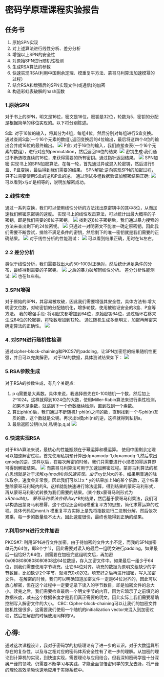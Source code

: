 # 密码学原理课程实验报告
## 任务书
1. 原始SPN实现
2. 对上述算法进行线性分析、差分分析
3. 增强以上SPN的安全性
4. 对原始SPN进行随机性检测
5. 生成RSA算法的参数
6. 快速实现RSA(利用中国剩余定理、模重复平方法、蒙哥马利算法加速模幂的过程）
7. 结合RSA和增强后的SPN实现文件(或通信)的加密
8. 构造彩虹表破解的hash函数

### 1.原始SPN
对于书上的SPN，明文是16位，密文是16位，密钥是32位，轮数为5，密钥的分配是根据简单的移位实现的。以下将分别陈述。

S盒: 对于16位的输入，将其分为4组，每组4位，然后分别对每组进行S盒变换。通过查阅S盒(一个16个元素的数组),返回变换后的4位输出，最后将这四个4位的输出合并成16位的最终输出。
![](media/15056211053815/15056220453619.jpg)
P盒: 对于16位的输入，我们直接查表(一个16个元素的数组），进行对应的permutation，然后返回16位的结果.
![](media/15056211053815/15056221628746.jpg)
密钥生成:我们通过不断选取连续的16位，来获得需要的所有密钥。通过指针返回结果。
![](media/15056211053815/15056222120150.jpg)
SPN加密:实现书上的SPN加密算法，在每一轮，首先通过异或混入轮密钥，然后进行S盒、P盒变换，最后得到我们需要的结果。
SPN解密:逆向实现SPN的加密过程，只不过需要使用S盒的逆和P盒的逆。
通过测试多组数据验证加解密结果正确:
![](media/15056211053815/15056234541176.jpg)
可以看到x与x'是相等的，说明加解密成功。
### 2.线性攻击
通过一系列变换，我们可以使用线性分析的方法找出原密钥中的其中8位，从而加速我们解密原密钥的速度。
实现书上的线性攻击算法，可以统计出最大概率的子密钥，即是我们需要的8位子密钥。
![](media/15056211053815/15056238881466.jpg)
找到这8位子密钥后，我们通过暴力搜索的方法来查出剩下的24位密钥。
![](media/15056211053815/15056239325877.jpg)
只通过一对明密文不能唯一确定原密钥。因此我们需要不断尝试，排除不满足条件的密钥，然后剩下的唯一密钥就是我们需要的正确结果。
![](media/15056211053815/15056239979399.jpg)
对于线性分析的性能测试：
![](media/15056211053815/15056240894702.jpg)
可以看到结果正确，用时在1s左右。
### 2.2 差分分析
类似于线性分析，我们需要找出大约50-100对正确对，然后统计满足条件的分布，最终得到需要的子密钥。
![](media/15056211053815/15056242506959.jpg)
之后的暴力破解同线性分析。
差分分析性能测试:
![](media/15056211053815/15056243110054.jpg)
也在1s左右。
### 3.SPN增强
对于原始的SPN，其容易被攻破，因此我们需要增强其安全性，具体方法有:增大明密文位数，对轮密钥的分配随机化，增多轮数，使用被验证安全的S盒、P盒等方法。
我的增强手段:
将明密文都增加到64位，原始密钥64位，通过循环右移来生成64位的轮密钥，将轮数增加到12轮。
通过随机生成多组明文，加密再解密来确定算法的正确性。
![](media/15056211053815/15056307906202.jpg)
### 4. 对SPN进行随机性检测
通过cipher-block-chaining和PKCS7的padding，让SPN加密后的结果随机性更强，并且可以完美解密。
对于1M的数据，具体测试结果如下：
![](media/15056211053815/15056327632986.jpg)
### 5.RSA参数生成
对于RSA的参数生成，有几个关键点:
1. p q需要是大素数。具体来说，我选择首先在0-100随机一个数，然后加上2^1024，这样就得到1024位的大数，使用Miller-Rabin算法来进行素性检测，如果不是素数，就跳到下一个奇数继续检测，直到找到一个素数。
2. 算出phi(n)后，我们通过不断随机1-phi(n)之间的数，直到找到一个与phi(n)互质的数，这个数就是公钥。再求出b模phi(n)的逆，这样就得到私钥a。
3. 最后返回公钥(n,b),私钥(p,q,a)
![](media/15056211053815/15056332658109.jpg)
### 6.快速实现RSA
对于RSA算法来说，最核心的性能瓶颈在于幂运算和模运算。
使用中国剩余定理可以加速解密过程。首先使用私钥预计算出dp=amodp-1,dq=amodq-1,然后求出qmodp的逆，这样以后，在每次解密的时候，我们只需要进行小规模的幂运算即可得到解密结果。
![](media/15056211053815/15056337598518.jpg)
而蒙哥马利算法可用于加速加解密过程。蒙哥马利算法的核心思想就是对于求解x*y(modN)的快速实现。由于x*y比N大的多，如果用普通的除法取余，速度会非常慢。因此我们可以让x * y的结果加上N的某个倍数，这个结果整除蒙哥马利域内的R。这样就能快速进行除法运算，得到结果的蒙哥马利形式，再从蒙哥马利形式转换为我们需要的结果。(某个数x蒙哥马利形式为x*R(modN))。
蒙哥马利乘法会得出x*y*R的结果，然后基于蒙哥马利乘法，我们可以构造出蒙哥马利模幂，这个过程还会利用模重复平方的思想，简化求幂运算的过程。具体代码见mont.h
模重复平方实际上是先将指数进行二进制分解，然后依次累乘，每一步的数量级不太大，因此速度很快，最终也能得到正确的结果。

### 7.利用SPN进行文件加密
PKCS#7:
利用SPN进行文件加密。由于待加密的文件大小不定，而我的SPN加密单元为64位，即8个字节，因此需要对读入的最后一组明文进行padding。如果最后一组恰好为64位，则需要在加密完这组明文后，再加密0x0808080808080808这64位数据，存入加密文件中。如果最后一组少于64位，则我们需要使用字节填充，让它64位对齐。填充的数据为原明文组缺少的字节数目，比如缺少2个字节，就填充0x0202。填充好之后再进行加密，写入加密文件。
在解密的时候，我们可以明确知道加密文件一定是64位对齐的，因此可以放心解密，但在这个过程中一定要记录下读入的字节数目，即是加密文件的总大小。读完之后，我们需要检查最后一个明文字节的内容，因为它暗示了之前填充的数据长度，减去这个数据长度才是我们真正需要的明文。因此实际上我们需要精确控制写入解密文件的大小。
CBC:
Cipher-block-chaining可以让我们的加密文件随机性强很多。这需要我们使用一个随机的initialization vector来混入到加密过程，然后在解密的时候使用同样的IV。

## 心得:
通过这次课程设计，我对于密码学的初级理论有了进一步的认识，对于大数运算所存在的复杂性，以及与之相对应的密码体系安全性有了进一步的理解。从加密的理论到计算机的实现，到快速实现，需要理论与应用结合。但我深知密码学是十分深奥严谨的领域，仍需要不断学习与实践，才能全面领悟密码学的来龙去脉，将严谨的理论高效清晰快速地应用于实际系统中。



